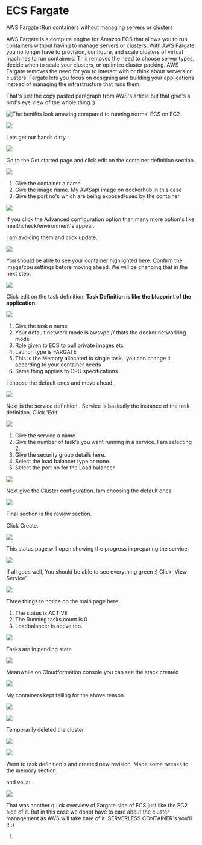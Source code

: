 # ECS Fargate

AWS Fargate :Run containers without managing servers or clusters

 AWS Fargate is a compute engine for Amazon ECS that allows you to run [containers](http://aws.amazon.com/what-are-containers) without having to manage servers or clusters. With AWS Fargate, you no longer have to provision, configure, and scale clusters of virtual machines to run containers. This removes the need to choose server types, decide when to scale your clusters, or optimize cluster packing. AWS Fargate removes the need for you to interact with or think about servers or clusters. Fargate lets you focus on designing and building your applications instead of managing the infrastructure that runs them.

That's just the copy pasted paragraph from AWS's article but that give's a bird's eye view of the whole thing :\)

![The benifits look amazing compared to running normal ECS on EC2](../../../.gitbook/assets/image%20%2877%29.png)

![](../../../.gitbook/assets/image%20%2854%29.png)

Lets get our hands dirty :

![](../../../.gitbook/assets/image.png)

Go to the Get started page and click edit on the container definition section.

![](../../../.gitbook/assets/image%20%2869%29.png)

1. Give the container a name
2. Give the image name. My AWSapi image on dockerhub in this case
3. Give the port no's which are being exposed/used by the container

![](../../../.gitbook/assets/image%20%282%29.png)

If you click the Advanced configuration option than many more option's like healthcheck/environment's appear.

I am avoiding them and click update.

![](../../../.gitbook/assets/image%20%2823%29.png)

You should be able to see your container highlighted here. Confirm the image/cpu settings before moving ahead. We will be changing that in the next step.

![](../../../.gitbook/assets/image%20%2862%29.png)

Click edit on the task definition. **Task Definition is like the blueprint of the application.**

![](../../../.gitbook/assets/image%20%2814%29.png)

1. Give the task a name
2. Your default network mode is awsvpc // thats the docker networking mode
3. Role given to ECS to pull private images etc
4. Launch type is  FARGATE
5. This is the Memory allocated to single task.. you can change it according to your container needs
6. Same thing applies to CPU specifications.

I choose the default ones and move ahead.

![](../../../.gitbook/assets/image%20%2835%29.png)

Next is the service definition.. Service is basically the instance of the task definition. Click 'Edit'

![](../../../.gitbook/assets/image%20%2825%29.png)

1. Give the service a name
2. Give the number of task's you want running in a service. I am selecting 2.
3. Give the security group details here.
4. Select the load balancer type or none.
5. Select the port no for the Load balancer

![](../../../.gitbook/assets/image%20%2832%29.png)

Next give the Cluster configuration. Iam choosing the default ones.

![](../../../.gitbook/assets/image%20%2836%29.png)

Final section is the review section.

Click Create.

![](../../../.gitbook/assets/image%20%281%29.png)

This status page will open showing the progress in preparing the service.

![](../../../.gitbook/assets/image%20%289%29.png)

If all goes well, You should be able to see everything green :\) Click 'View Service'

![](../../../.gitbook/assets/image%20%2858%29.png)

Three things to notice on the main page here:

1. The status is ACTIVE
2. The Running tasks count is  0
3. Loadbalancer is active too.

 

![](../../../.gitbook/assets/image%20%2838%29.png)

Tasks are in pending state

![](../../../.gitbook/assets/image%20%2853%29.png)

Meanwhile on Cloudformation console you can see the stack created

![](../../../.gitbook/assets/image%20%2840%29.png)

My containers kept failing for the above reason.

![](../../../.gitbook/assets/image%20%287%29.png)

![](../../../.gitbook/assets/image%20%2844%29.png)

Temporarily deleted the cluster 

![](../../../.gitbook/assets/image%20%2879%29.png)

![](../../../.gitbook/assets/image%20%2848%29.png)

Went to task definition's and created new revision. Made some tweaks to the memory section.

and voila:

![](../../../.gitbook/assets/image%20%2818%29.png)

That was another quick overview of Fargate side of ECS just like the EC2 side of it. But in this case we donot have to care about the cluster management as AWS will take care of it. SERVERLESS CONTAINER's you'll !! :\)

















1. 


